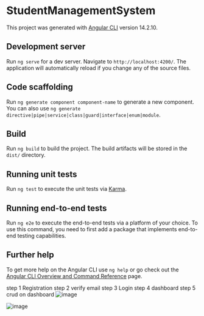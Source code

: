 # StudentManagementSystem

This project was generated with [Angular CLI](https://github.com/angular/angular-cli) version 14.2.10.

## Development server

Run `ng serve` for a dev server. Navigate to `http://localhost:4200/`. The application will automatically reload if you change any of the source files.

## Code scaffolding

Run `ng generate component component-name` to generate a new component. You can also use `ng generate directive|pipe|service|class|guard|interface|enum|module`.

## Build

Run `ng build` to build the project. The build artifacts will be stored in the `dist/` directory.

## Running unit tests

Run `ng test` to execute the unit tests via [Karma](https://karma-runner.github.io).

## Running end-to-end tests

Run `ng e2e` to execute the end-to-end tests via a platform of your choice. To use this command, you need to first add a package that implements end-to-end testing capabilities.

## Further help

To get more help on the Angular CLI use `ng help` or go check out the [Angular CLI Overview and Command Reference](https://angular.io/cli) page.


step 1 Registration
step 2 verify email
step 3 Login
step 4 dashboard
step 5 crud on dashboard
![image](https://user-images.githubusercontent.com/14871336/224632436-1d6e3411-bc00-4793-8f97-3f874425db4f.png)



![image](https://user-images.githubusercontent.com/14871336/224632365-ba9b6b69-588b-410f-8c83-4fc5b8e2ae2a.png)
